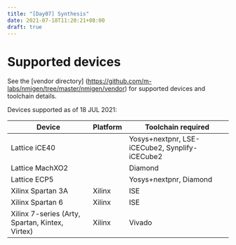 ```yaml
---
title: "[Day07] Synthesis"
date: 2021-07-18T11:20:21+08:00
draft: true
---
```

# Supported devices
See the [vendor directory] (https://github.com/m-labs/nmigen/tree/master/nmigen/vendor) for supported devices and toolchain details.

Devices supported as of 18 JUL 2021:

|Device | Platform | Toolchain required|
|-------|----------|-------------------|
|Lattice iCE40||Yosys+nextpnr, LSE-iCECube2, Synplify-iCECube2|
|Lattice MachXO2||Diamond|
|Lattice ECP5||Yosys+nextpnr, Diamond|
|Xilinx Spartan 3A|Xilinx | ISE|
|Xilinx Spartan 6|Xilinx | ISE|
|Xilinx 7-series (Arty, Spartan, Kintex, Virtex)|Xilinx|Vivado|
